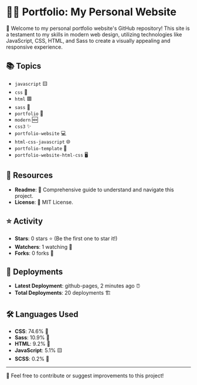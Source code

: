 # 💼💡 Portfolio: My Personal Website

🌟 Welcome to my personal portfolio website's GitHub repository! This site is a testament to my skills in modern web design, utilizing technologies like JavaScript, CSS, HTML, and Sass to create a visually appealing and responsive experience.



## 📚 Topics

- `javascript` 🟨
- `css` 🔵
- `html` 🟥
- `sass` 🎨
- `portfolio` 📁
- `modern` 🆕
- `css3` ✨
- `portfolio-website` 💻
- `html-css-javascript` 🌐
- `portfolio-template` 📝
- `portfolio-website-html-css` 🖥️

## 📄 Resources

- **Readme**: 📘 Comprehensive guide to understand and navigate this project.
- **License**: 📜 MIT License.

## ⭐ Activity

- **Stars**: 0 stars ⭐ (Be the first one to star it!)
- **Watchers**: 1 watching 👀
- **Forks**: 0 forks 🍴

## 🚀 Deployments

- **Latest Deployment**: github-pages, 2 minutes ago ⏰
- **Total Deployments**: 20 deployments 🏗️

## 🛠️ Languages Used

- **CSS**: 74.6% 🎨
- **Sass**: 10.9% 👚
- **HTML**: 9.2% 📄
- **JavaScript**: 5.1% 🟨
- **SCSS**: 0.2% 🧵

---

🤝 Feel free to contribute or suggest improvements to this project!

